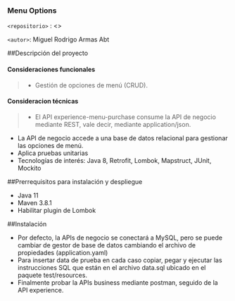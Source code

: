 ### Menu Options
`<repositorio>` : <>

`<autor>`: Miguel Rodrigo Armas Abt

##Descripción del proyecto
#### Consideraciones funcionales
> * Gestión de opciones de menú (CRUD).

#### Consideracion técnicas
> * El API experience-menu-purchase consume la API de negocio mediante REST, vale decir, mediante application/json.
* La API de negocio accede a una base de datos relacional para gestionar las opciones de menú.
* Aplica pruebas unitarias
* Tecnologías de interés: Java 8, Retrofit, Lombok, Mapstruct, JUnit, Mockito

##Prerrequisitos para instalación y despliegue
* Java 11
* Maven 3.8.1
* Habilitar plugin de Lombok

##Instalación
* Por defecto, la APIs de negocio se conectará a MySQL, pero se puede cambiar de gestor de base de datos cambiando el archivo de propiedades (application.yaml)
* Para insertar data de prueba en cada caso copiar, pegar y ejecutar las instrucciones SQL que están en el archivo data.sql ubicado en el paquete test/resources.
* Finalmente probar la APIs business mediante postman, seguido de la API experience.